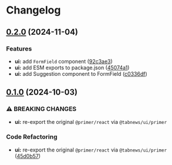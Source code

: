 # Changelog

## [0.2.0](https://github.com/aprendendofelipe/tabnews/compare/ui-v0.1.0...ui-v0.2.0) (2024-11-04)


### Features

* **ui:** add `FormField` component ([92c3ae3](https://github.com/aprendendofelipe/tabnews/commit/92c3ae380463bd47eb5da6fba4e61002423218b0))
* **ui:** add ESM exports to package.json ([45074a1](https://github.com/aprendendofelipe/tabnews/commit/45074a1d75ede3c3eecff57a50338e79fc69220c))
* **ui:** add Suggestion component to FormField ([c0336df](https://github.com/aprendendofelipe/tabnews/commit/c0336df71191302075347810c8abc81c6bba6ce4))

## [0.1.0](https://github.com/aprendendofelipe/tabnews/compare/ui-v0.0.3...ui-v0.1.0) (2024-10-03)


### ⚠ BREAKING CHANGES

* **ui:** re-export the original `@primer/react` via `@tabnews/ui/primer`

### Code Refactoring

* **ui:** re-export the original `@primer/react` via `@tabnews/ui/primer` ([45d0b57](https://github.com/aprendendofelipe/tabnews/commit/45d0b57e5da176490e35478b35478c39914d7507))
